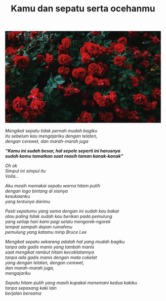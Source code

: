 ﻿---
title: "Kamu dan sepatu serta ocehanmu"
publishedAt: 2018-08-02
description: "Jejak Sepatu Hitam Putih yang Tersisa"
slug: "kamu-dan-sepatu"
isPublish: true
---

![Deskripsi Gambar](/public/mawar.png)

_Mengikat sepatu tidak pernah mudah bagiku  
itu sebelum kau mengajariku dengan telaten,  
dengan cerewet, dan marah-marah juga_

**_“Kamu ini sudah besar, hal sepele seperti ini harusnya  
sudah kamu tamatkan saat masih taman kanak-kanak”_**

_Oh ok  
Simpul ini simpul itu  
Voila…_

_Aku masih memakai sepatu warna hitam putih  
dengan logo bintang di sisinya  
kesukaanku  
yang tentunya darimu_

_Pasti sepatumu yang sama dengan ini sudah kau bakar  
atau paling tidak sudah kau berikan pada pemulung  
yang setiap hari kami pagi selalu mengorek-ngorek  
tempat sampah depan rumahmu  
pemulung yang katamu mirip Bruce Lee_

_Mengikat sepatu sekarang adalah hal yang mudah bagiku  
tanpa ada gadis manis yang tambah manis  
saat mengikat rambut hitam kecoklatannya  
tanpa ada gadis manis dengan mata cokelat  
yang dengan telaten, dengan cerewet,  
dan marah-marah juga,  
mengajariku_

_Sepatu hitam putih yang masih kupakai menemani kedua kakiku  
tanpa sepasang kaki lain  
berjalan bersama_
